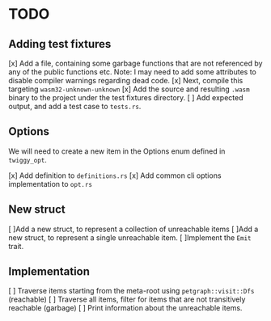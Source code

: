 # TODO

## Adding test fixtures

[x]  Add a file, containing some garbage functions that are not referenced by
   any of the public functions etc. Note: I may need to add some attributes to
   disable compiler warnings regarding dead code.
[x]  Next, compile this targeting `wasm32-unknown-unknown`
[x]  Add the source and resulting `.wasm` binary to the project under the test
   fixtures directory.
[ ]  Add expected output, and add a test case to `tests.rs`.

## Options

We will need to create a new item in the Options enum defined in `twiggy_opt`.

[x]  Add definition to `definitions.rs`
[x]  Add common cli options implementation to `opt.rs`

## New struct

[ ]Add a new struct, to represent a collection of unreachable items
[ ]Add a new struct, to represent a single unreachable item.
[ ]Implement the `Emit` trait.

## Implementation

[ ]  Traverse items starting from the meta-root using `petgraph::visit::Dfs` (reachable)
[ ]  Traverse all items, filter for items that are not transitively reachable (garbage)
[ ]  Print information about the unreachable items.


